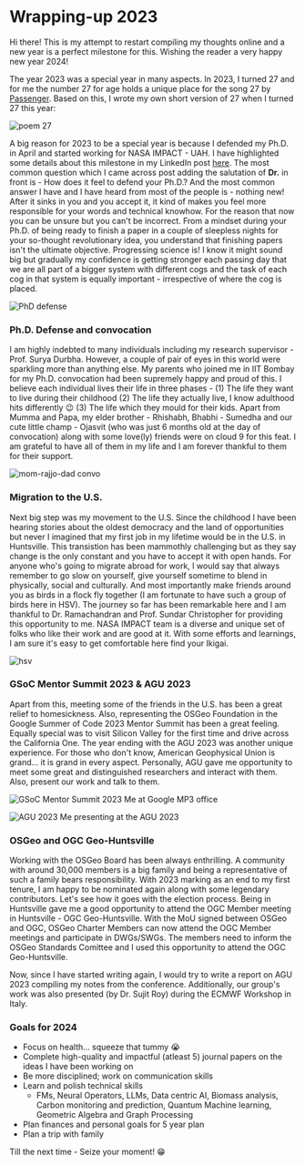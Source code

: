 # Wrapping-up 2023

Hi there! This is my attempt to restart compiling my thoughts online and a new year is a perfect milestone for this. Wishing the reader a very happy new year 2024!

The year 2023 was a special year in many aspects. In 2023, I turned 27 and for me the number 27 for age holds a unique place for the song 27 by [Passenger](https://www.youtube.com/watch?v=l4WKh5UqtXc&pp=ygUMMjcgcGFzc2VuZ2Vy). Based on this, I wrote my own short version of 27 when I turned 27 this year:

![poem 27](../assets/images/27.jpg)

A big reason for 2023 to be a special year is because I defended my Ph.D. in April and started working for NASA IMPACT - UAH. I have highlighted some details about this milestone in my LinkedIn post [here](https://www.linkedin.com/posts/rajat-shinde_phd-vivavoce-lidar-activity-7042193813716578304-yNQT?utm_source=share&utm_medium=member_desktop). The most common question which I came across post adding the salutation of **Dr.** in front is - How does it feel to defend your Ph.D.? And the most common answer I have and I have heard from most of the people is - nothing new! After it sinks in you and you accept it, it kind of makes you feel more responsible for your words and technical knowhow. For the reason that now you can be unsure but you can't be incorrect. From a mindset during your Ph.D. of being ready to finish a paper in a couple of sleepless nights for your so-thought revolutionary idea, you understand that finishing papers isn't the ultimate objective. Progressing science is! I know it might sound big but gradually my confidence is getting stronger each passing day that we are all part of a bigger system with different cogs and the task of each cog in that system is equally important - irrespective of where the cog is placed. 

![PhD defense](../assets/images/defense.jpeg)

### Ph.D. Defense and convocation

I am highly indebted to many individuals including my research supervisor - Prof. Surya Durbha. However, a couple of pair of eyes in this world were sparkling more than anything else. My parents who joined me in IIT Bombay for my Ph.D. convocation had been supremely happy and proud of this. I believe each individual lives their life in three phases - (1) The life they want to live during their childhood (2) The life they actually live, I know adulthood hits differently :wink: (3) The life which they mould for their kids. Apart from Mumma and Papa, my elder brother - Rhishabh, Bhabhi - Sumedha and our cute little champ - Ojasvit (who was just 6 months old at the day of convocation) along with some love(ly) friends were on cloud 9 for this feat. I am grateful to have all of them in my life and I am forever thankful to them for their support. 

![mom-rajjo-dad convo](../assets/images/cute_pic.jpg)

### Migration to the U.S.

Next big step was my movement to the U.S. Since the childhood I have been hearing stories about the oldest democracy and the land of opportunities but never I imagined that my first job in my lifetime would be in the U.S. in Huntsville. This transistion has been mammothly challenging but as they say change is the only constant and you have to accept it with open hands. For anyone who's going to migrate abroad for work, I would say that always remember to go slow on yourself, give yourself sometime to blend in physically, social and culturally. And most importantly make friends around you as birds in a flock fly together (I am fortunate to have such a group of birds here in HSV). The journey so far has been remarkable here and I am thankful to Dr. Ramachandran and Prof. Sundar Christopher for providing this opportunity to me. NASA IMPACT team is a diverse and unique set of folks who like their work and are good at it. With some efforts and learnings, I am sure it's easy to get comfortable here find your Ikigai. 

![hsv](../assets/images/hsv.jpg)

### GSoC Mentor Summit 2023 & AGU 2023

Apart from this, meeting some of the friends in the U.S. has been a great relief to homesickness. Also, representing the OSGeo Foundation in the Google Summer of Code 2023 Mentor Summit has been a great feeling. Equally special was to visit Silicon Valley for the first time and drive across the California One. The year ending with the AGU 2023 was another unique experience. For those who don't know, American Geophysical Union is grand... it is grand in every aspect. Personally, AGU gave me opportunity to meet some great and distinguished researchers and interact with them. Also, present our work and talk to them. 


![GSoC Mentor Summit 2023](../assets/images/gsoc.jpeg) Me at Google MP3 office

![AGU 2023](../assets/images/AGU23.jpg) Me presenting at the AGU 2023

### OSGeo and OGC Geo-Huntsville
Working with the OSGeo Board has been always enthrilling. A community with around 30,000 members is a big family and being a representative of such a family bears responsibility. With 2023 marking as an end to my first tenure, I am happy to be nominated again along with some legendary contributors. Let's see how it goes with the election process. Being in Huntsville gave me a good opportunity to attend the OGC Member meeting in Huntsville - OGC Geo-Huntsville. With the MoU signed between OSGeo and OGC, OSGeo Charter Members can now attend the OGC Member meetings and participate in DWGs/SWGs. The members need to inform the OSGeo Standards Comittee and I used this opportunity to attend the OGC Geo-Huntsville. 

Now, since I have started writing again, I would try to write a report on AGU 2023 compiling my notes from the conference. Additionally, our group's work was also presented (by Dr. Sujit Roy) during the ECMWF Workshop in Italy.

### Goals for 2024
* Focus on health... squeeze that tummy :sob:
* Complete high-quality and impactful (atleast 5) journal papers on the ideas I have been working on
* Be more disciplined; work on communication skills
* Learn and polish technical skills 
    * FMs, Neural Operators, LLMs, Data centric AI, Biomass analysis, Carbon monitoring and prediction, Quantum Machine learning, Geometric Algebra and Graph Processing
* Plan finances and personal goals for 5 year plan
* Plan a trip with family

Till the next time - Seize your moment! :grin:


